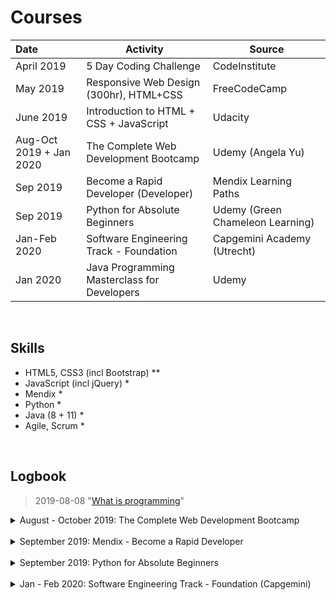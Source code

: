 
# Courses

| Date                        | Activity                   							    | Source                  		     |
| :-----------------          |---------------------------------------------|----------------------------------|
| April 2019                  | 5 Day Coding Challenge                      | CodeInstitute                    |
| May 2019                    | Responsive Web Design (300hr), HTML+CSS			| FreeCodeCamp 									   |
| June 2019                   | Introduction to HTML + CSS + JavaScript			| Udacity												   |
| Aug-Oct 2019 + Jan 2020     | The Complete Web Development Bootcamp				| Udemy (Angela Yu)							   |
| Sep 2019		                | Become a Rapid Developer (Developer)				| Mendix Learning Paths					   |
| Sep 2019                    | Python for Absolute Beginners               | Udemy (Green Chameleon Learning) |
| Jan-Feb 2020                | Software Engineering Track - Foundation     | Capgemini Academy (Utrecht)      |
| Jan 2020										| Java Programming Masterclass for Developers | Udemy 												   |



<br>


## Skills
* HTML5, CSS3 (incl Bootstrap) **
* JavaScript (incl jQuery) *
* Mendix *
* Python *
* Java (8 + 11) *
* Agile, Scrum *

<br>


## Logbook

> 2019-08-08 "[What is programming](https://classroom.udacity.com/courses/ud994)"

<details>
	<summary> August - October 2019: The Complete Web Development Bootcamp</summary>

> **[The Complete Web Development Bootcamp](https://www.udemy.com/the-complete-web-development-bootcamp)**  
> * 9 Aug:  
>   - Section 1 - 3 finished (intro & HTML).  
>   - Looked up guides for using Git & GitHub.  
> * 10 Aug:  
>   - Created personal [GitHub page](https://chantalschot.github.io/) as a collection to list all GitHub pages.  
>   - Added activity log (courses and log book i.e. this file) to personal page repository.
>   - Course section 4 up until 32 (Internal CSS).
> * 11 Aug:
>   - Remaining part of Section 4 (External CSS) finished [here](https://chantalschot.github.io/htmlcourse/).
>   - Refreshed knowledge of previous webpages from 5DCC and FCC courses.
>   - Section 5 Intermediate CSS, lesson 38-45.
> * 12 Aug:
>   - Section 5 Intermediate CSS, lesson 46-54.
> * 13 Aug:
>   - Section 5 completed, [personal site](https://chantalschot.github.io/cssMySite/) finished with CSS.
>   - Started on Section 6 (Bootstrap), up until lesson 61.
> * 19 Aug:
>   - Section 6 lessons 62-67 (started on TinDog site, bootstrap columns.
> * 20 Aug:
>   - Section 6 Lessons 68-72 (title section of tindog site).
> * 21 Aug:
>   - Section 6 finished, set up carousel myself (part of next lesson).  
>  
> Pause due to holiday in Sweden
> * 4 Sep:
>   - Section 7 lesson 75-81, finishing tindog bootstrap site.
> * 5 Sep:
>   - Section 7 finished (lessons 82-88) - [Bootstrap Tindog](https://chantalschot.github.io/bootstrap-tindog/) website finalised.
>   - Section 8 finished: Introduction to JavaScript (lessons 89 - 108).
> Pause due to Mendix course and job searching.
> * 17 Sep:
>   - Section 9 finished: Intermediate JavaScript (lessons 109 - 117).
>   - Section 10 started: Document-Object Model (DOM), Lessons 118 - 121.
> * 22 Sep:
>   - Section 10 finished: lessons 122 - 125.
>   - Section 11 finished: lessons 126 - 135.
> * 23 Sep:
>   - Section 12 started: lessons 136 - 144.
> * 24 Sep:
>   - Section 12 finished: lessons 145 - 149.
> * 1 Oct:
>   - Section 13: lessons 150 - 152.
> * 4 Oct:
>   - Section 13: lessons 153 - 156.
> Pause due to work at WUR, job applications etc. Started traineeship Capgemini 1-1-2020!
> * 8 Jan:
>   - Section 13 finished: lessons 157 - 159.
> * 11 Jan:
>   - Section 14: lessons 160 - 162.
> * 12 Jan:
>   - Section 14: lessons 163 - 168.
</details>



<br>  
<details>
	<summary>September 2019: Mendix - Become a Rapid Developer</summary>

> **[Mendix - Become a Rapid Developer](https://gettingstarted.mendixcloud.com/link/path/38)**  
> * 9 Sep:
>   - Introduction
> * 10 Sep:
>   - Collaborating with your team: creating the app and wireframes.
> * 11 Sep:
>   - Setting up app homepage, overview pages and data (finished section 4).
> * 13 Sep:
>   - Adding  microflows and debugging.
> * 14 Sep:
>   - Data validation and deletion of database objects.
>   - Finished the Mendix Rapid Developer course.
> * 15 Sep:
>   - Continued with finishing the LearnNow app by adding more user stories and working on them.
> * 16 Sep:
>   - Finished working on Mendix app by adding all detail pages, making the database editable by admin completely.
</details>



<br>  
<details>
	<summary>September 2019: Python for Absolute Beginners</summary>

> **[Python for Absolute Beginners](https://www.udemy.com/course/python-for-absolute-beginners-u/)**
> * 26 Sep: Section 1-3 (intro, basics, strings and print), up until lesson 11.
> * 27 Sep: Section 4 (conditionals and flow control), lesson 12-19.
> * 29 Sep: Section 5-9, lesson 20-43.
> * 30 Sep: Section 10, lessons 44-45.
>   - Also created a Tic Tac Toe game in python with help of some tutorials.
</details>

<br>  
<details>
	<summary>Jan - Feb 2020: Software Engineering Track - Foundation (Capgemini)</summary>

> **[Software Engineering Track](https://academy.capgemini.nl/en/courses/software-engineering-track-foundation)**
> Starts January 13th, ends February 21st.
> Certification for Java SE 8
> Includes JUnit testing, HTML5, CSS3, JavaScript, jQuery, Spring Boot framework, databases (H2 / MySQL).
> Includes Agile working in a Scrum team.

<details>
	<summary>Jan - ... 2020: Java Programming Masterclass for Software Developers</summary>

> **[Java Programming Masterclass for Software Developers](https://www.udemy.com/course/java-the-complete-java-developer-course/)**  
> * 18 Jan: Section 1-2 finished. Section 3: lessons 18 - 27
> * 19 Jan: Section 3 finished. Section 6 OOP: 75 - 79 (coding exercise 29-32)

<br>  
